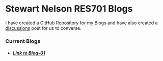 # Stewart Nelson RES701 Blogs

I have created a GitHub Repository for my Blogs and have also created a [discussions]() post for us to converse.

### Current Blogs
- ##### [Link to Blog-01]()